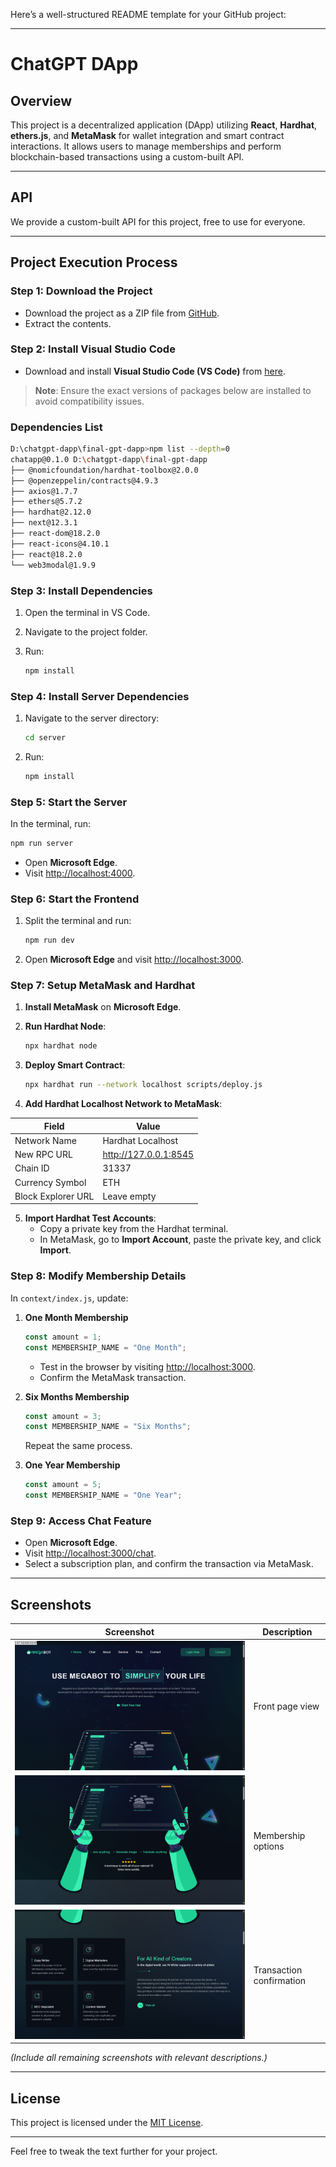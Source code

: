 Here’s a well-structured README template for your GitHub project:

---

# **ChatGPT DApp**  

## **Overview**  

This project is a decentralized application (DApp) utilizing **React**, **Hardhat**, **ethers.js**, and **MetaMask** for wallet integration and smart contract interactions. It allows users to manage memberships and perform blockchain-based transactions using a custom-built API.

---

## **API**  

We provide a custom-built API for this project, free to use for everyone.  

---

## **Project Execution Process**  

### **Step 1: Download the Project**  

- Download the project as a ZIP file from [GitHub](https://github.com/your-repo-link).  
- Extract the contents.  

### **Step 2: Install Visual Studio Code**  

- Download and install **Visual Studio Code (VS Code)** from [here](https://code.visualstudio.com/).  

> **Note**: Ensure the exact versions of packages below are installed to avoid compatibility issues.  

### **Dependencies List**  

```bash  
D:\chatgpt-dapp\final-gpt-dapp>npm list --depth=0  
chatapp@0.1.0 D:\chatgpt-dapp\final-gpt-dapp  
├── @nomicfoundation/hardhat-toolbox@2.0.0  
├── @openzeppelin/contracts@4.9.3  
├── axios@1.7.7  
├── ethers@5.7.2  
├── hardhat@2.12.0  
├── next@12.3.1  
├── react-dom@18.2.0  
├── react-icons@4.10.1  
├── react@18.2.0  
└── web3modal@1.9.9  
```  

### **Step 3: Install Dependencies**  

1. Open the terminal in VS Code.  
2. Navigate to the project folder.  
3. Run:  

   ```bash  
   npm install  
   ```  

### **Step 4: Install Server Dependencies**  

1. Navigate to the server directory:  

   ```bash  
   cd server  
   ```  

2. Run:  

   ```bash  
   npm install  
   ```  

### **Step 5: Start the Server**  

In the terminal, run:  

```bash  
npm run server  
```  

- Open **Microsoft Edge**.  
- Visit [http://localhost:4000](http://localhost:4000).  

### **Step 6: Start the Frontend**  

1. Split the terminal and run:  

   ```bash  
   npm run dev  
   ```  

2. Open **Microsoft Edge** and visit [http://localhost:3000](http://localhost:3000).  

### **Step 7: Setup MetaMask and Hardhat**  

1. **Install MetaMask** on **Microsoft Edge**.  
2. **Run Hardhat Node**:  

   ```bash  
   npx hardhat node  
   ```  

3. **Deploy Smart Contract**:  

   ```bash  
   npx hardhat run --network localhost scripts/deploy.js  
   ```  

4. **Add Hardhat Localhost Network to MetaMask**:  

| **Field**          | **Value**                |  
|---------------------|--------------------------|  
| Network Name        | Hardhat Localhost        |  
| New RPC URL         | http://127.0.0.1:8545    |  
| Chain ID            | 31337                    |  
| Currency Symbol     | ETH                      |  
| Block Explorer URL  | Leave empty              |  

5. **Import Hardhat Test Accounts**:  
   - Copy a private key from the Hardhat terminal.  
   - In MetaMask, go to **Import Account**, paste the private key, and click **Import**.  

### **Step 8: Modify Membership Details**  

In `context/index.js`, update:  

1. **One Month Membership**  
   ```javascript  
   const amount = 1;  
   const MEMBERSHIP_NAME = "One Month";  
   ```  

   - Test in the browser by visiting [http://localhost:3000](http://localhost:3000).  
   - Confirm the MetaMask transaction.  

2. **Six Months Membership**  
   ```javascript  
   const amount = 3;  
   const MEMBERSHIP_NAME = "Six Months";  
   ```  
   Repeat the same process.

3. **One Year Membership**  
   ```javascript  
   const amount = 5;  
   const MEMBERSHIP_NAME = "One Year";  
   ```  

### **Step 9: Access Chat Feature**  

- Open **Microsoft Edge**.  
- Visit [http://localhost:3000/chat](http://localhost:3000/chat).  
- Select a subscription plan, and confirm the transaction via MetaMask.  

---

## **Screenshots**  

| Screenshot | Description |  
|------------|-------------|  
| ![Front Page](https://github.com/Sharathhk122/ChatBot/blob/main/Screenshot%20(940).png) | Front page view |  
| ![Membership](https://github.com/Sharathhk122/ChatBot/blob/main/Screenshot%20(941).png) | Membership options |  
| ![MetaMask Confirmation](https://github.com/Sharathhk122/ChatBot/blob/main/Screenshot%20(942).png) | Transaction confirmation |  

*(Include all remaining screenshots with relevant descriptions.)*  

---

## **License**  

This project is licensed under the [MIT License](LICENSE).  

---  

Feel free to tweak the text further for your project.
